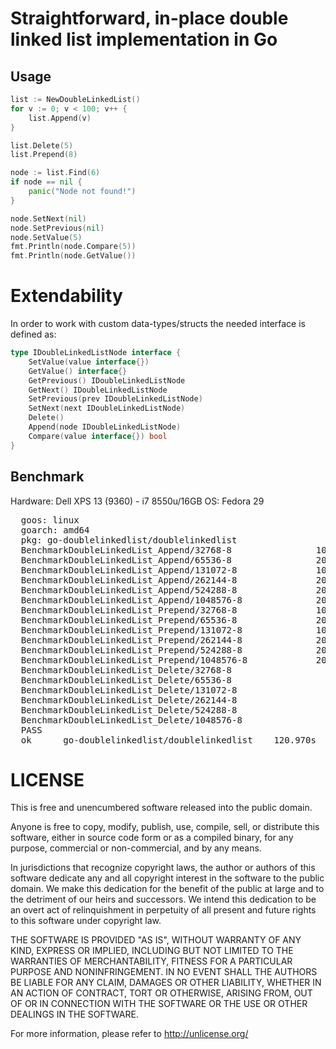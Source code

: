 # Straightforward, in-place double linked list implementation in Go
## Usage
```go
list := NewDoubleLinkedList()
for v := 0; v < 100; v++ {
    list.Append(v)
}

list.Delete(5)
list.Prepend(8)

node := list.Find(6)
if node == nil {
    panic("Node not found!")
}

node.SetNext(nil)
node.SetPrevious(nil)
node.SetValue(5)
fmt.Println(node.Compare(5))
fmt.Println(node.GetValue())

```
# Extendability
In order to work with custom data-types/structs the needed interface is defined as:
```go
type IDoubleLinkedListNode interface {
	SetValue(value interface{})
	GetValue() interface{}
	GetPrevious() IDoubleLinkedListNode
	GetNext() IDoubleLinkedListNode
	SetPrevious(prev IDoubleLinkedListNode)
	SetNext(next IDoubleLinkedListNode)
	Delete()
	Append(node IDoubleLinkedListNode)
	Compare(value interface{}) bool
}
```

## Benchmark
Hardware: Dell XPS 13 (9360) - i7 8550u/16GB
OS: Fedora 29
<pre>
  goos: linux
  goarch: amd64
  pkg: go-doublelinkedlist/doublelinkedlist
  BenchmarkDoubleLinkedList_Append/32768-8                10000000               102 ns/op
  BenchmarkDoubleLinkedList_Append/65536-8                20000000               115 ns/op
  BenchmarkDoubleLinkedList_Append/131072-8               10000000               115 ns/op
  BenchmarkDoubleLinkedList_Append/262144-8               20000000               116 ns/op
  BenchmarkDoubleLinkedList_Append/524288-8               20000000               115 ns/op
  BenchmarkDoubleLinkedList_Append/1048576-8              20000000               119 ns/op
  BenchmarkDoubleLinkedList_Prepend/32768-8               10000000               121 ns/op
  BenchmarkDoubleLinkedList_Prepend/65536-8               20000000               122 ns/op
  BenchmarkDoubleLinkedList_Prepend/131072-8              10000000               122 ns/op
  BenchmarkDoubleLinkedList_Prepend/262144-8              20000000               119 ns/op
  BenchmarkDoubleLinkedList_Prepend/524288-8              20000000               121 ns/op
  BenchmarkDoubleLinkedList_Prepend/1048576-8             20000000               113 ns/op
  BenchmarkDoubleLinkedList_Delete/32768-8                  100000            142778 ns/op
  BenchmarkDoubleLinkedList_Delete/65536-8                  100000            143565 ns/op
  BenchmarkDoubleLinkedList_Delete/131072-8                 100000            165863 ns/op
  BenchmarkDoubleLinkedList_Delete/262144-8                 100000            161544 ns/op
  BenchmarkDoubleLinkedList_Delete/524288-8                 100000            155565 ns/op
  BenchmarkDoubleLinkedList_Delete/1048576-8                100000            140267 ns/op
  PASS
  ok      go-doublelinkedlist/doublelinkedlist    120.970s
</pre>

# LICENSE
This is free and unencumbered software released into the public domain.

Anyone is free to copy, modify, publish, use, compile, sell, or
distribute this software, either in source code form or as a compiled
binary, for any purpose, commercial or non-commercial, and by any
means.

In jurisdictions that recognize copyright laws, the author or authors
of this software dedicate any and all copyright interest in the
software to the public domain. We make this dedication for the benefit
of the public at large and to the detriment of our heirs and
successors. We intend this dedication to be an overt act of
relinquishment in perpetuity of all present and future rights to this
software under copyright law.

THE SOFTWARE IS PROVIDED "AS IS", WITHOUT WARRANTY OF ANY KIND,
EXPRESS OR IMPLIED, INCLUDING BUT NOT LIMITED TO THE WARRANTIES OF
MERCHANTABILITY, FITNESS FOR A PARTICULAR PURPOSE AND NONINFRINGEMENT.
IN NO EVENT SHALL THE AUTHORS BE LIABLE FOR ANY CLAIM, DAMAGES OR
OTHER LIABILITY, WHETHER IN AN ACTION OF CONTRACT, TORT OR OTHERWISE,
ARISING FROM, OUT OF OR IN CONNECTION WITH THE SOFTWARE OR THE USE OR
OTHER DEALINGS IN THE SOFTWARE.

For more information, please refer to <http://unlicense.org/>